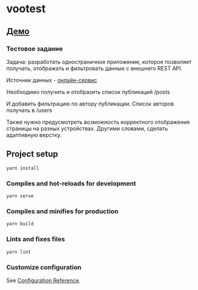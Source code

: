 # vootest

## [Демо](https://65ec727a0045e6ad716f0bb3--keen-moxie-7f6ecf.netlify.app)

### Тестовое задание

Задача: разработать одностраничное приложение, которое позволяет получать,  отображать и фильтровать данные с внешнего REST API. 

Источник данных - [онлайн-сервис](https://jsonplaceholder.typicode.com/)

Необходимо получить и отобразить список публикаций /posts

И добавить фильтрацию по автору публикации. Список авторов получать в /users

Также нужно предусмотреть возможность корректного отображения страницы на  разных устройствах. Другими словами, сделать адаптивную верстку. 

## Project setup
```
yarn install
```

### Compiles and hot-reloads for development
```
yarn serve
```

### Compiles and minifies for production
```
yarn build
```

### Lints and fixes files
```
yarn lint
```

### Customize configuration
See [Configuration Reference](https://cli.vuejs.org/config/).
